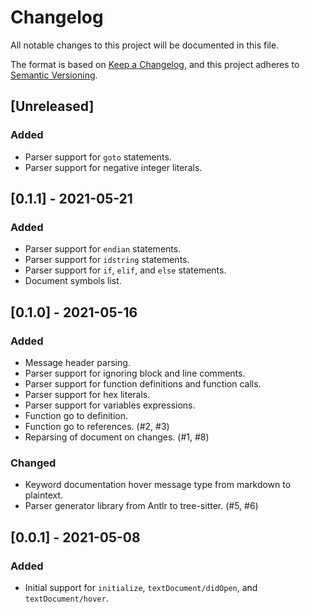 # Changelog
All notable changes to this project will be documented in this file.

The format is based on [Keep a Changelog](https://keepachangelog.com/en/1.0.0/),
and this project adheres to [Semantic Versioning](https://semver.org/spec/v2.0.0.html).

## [Unreleased]
### Added
- Parser support for `goto` statements.
- Parser support for negative integer literals.

## [0.1.1] - 2021-05-21
### Added
- Parser support for `endian` statements.
- Parser support for `idstring` statements.
- Parser support for `if`, `elif`, and `else` statements.
- Document symbols list.

## [0.1.0] - 2021-05-16
### Added
- Message header parsing.
- Parser support for ignoring block and line comments.
- Parser support for function definitions and function calls.
- Parser support for hex literals.
- Parser support for variables expressions.
- Function go to definition.
- Function go to references. (#2, #3)
- Reparsing of document on changes. (#1, #8)

### Changed
- Keyword documentation hover message type from markdown to plaintext.
- Parser generator library from Antlr to tree-sitter. (#5, #6)

## [0.0.1] - 2021-05-08
### Added
- Initial support for `initialize`, `textDocument/didOpen`, and `textDocument/hover`.